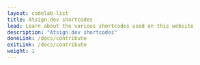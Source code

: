 ```yaml
---
layout: codelab-list
title: Atsign.dev shortcodes
lead: Learn about the various shortcodes used on this website
description: "Atsign.dev shortcodes"
doneLink: /docs/contribute
exitLink: /docs/contribute
weight: 1
---
```



